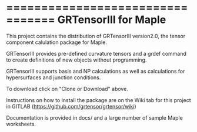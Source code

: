 =================================
GRTensorIII for Maple
=================================

This project contains the distribution of GRTensorIII 
version2.0, the tensor component calulation package for Maple.

GRTensorIII provides pre-defined curvature tensors and a
grdef command to create definitions of new objects without
programming. 

GRTensorIII supports basis and NP calculations as well as
calculations for hypersurfaces and junction conditions. 

To download click on "Clone or Download" above. 

Instructions on how to install the package are
on the Wiki tab for this project in GITLAB 
(https://github.com/grtensor/grtensor/wiki)

Documentation is provided in docs/ and a large number
of sample Maple worksheets.

